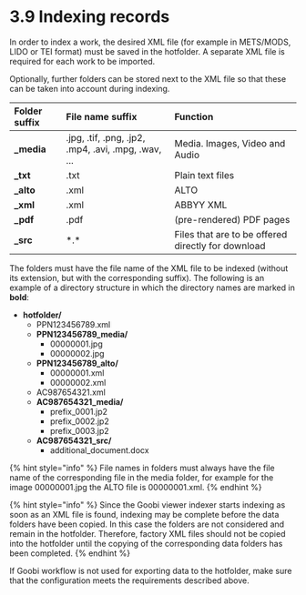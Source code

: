 # 3.9 Indexing records

In order to index a work, the desired XML file \(for example in METS/MODS, LIDO or TEI format\) must be saved in the hotfolder. A separate XML file is required for each work to be imported. 

Optionally, further folders can be stored next to the XML file so that these can be taken into account during indexing.

| Folder suffix | File name suffix | Function |
| :--- | :--- | :--- |
| **\_media** | .jpg, .tif, .png, .jp2, .mp4, .avi, .mpg, .wav, ... | Media. Images, Video and Audio |
| **\_txt** | .txt | Plain text files |
| **\_alto** | .xml | ALTO |
| **\_xml** | .xml | ABBYY XML |
| **\_pdf** | .pdf | \(pre-rendered\) PDF pages |
| **\_src** | \*.\* | Files that are to be offered directly for download |

The folders must have the file name of the XML file to be indexed \(without its extension, but with the corresponding suffix\). The following is an example of a directory structure in which the directory names are marked in **bold**:

* **hotfolder/**
  * PPN123456789.xml
  * **PPN123456789\_media/**
    * 00000001.jpg
    * 00000002.jpg
  * **PPN123456789\_alto/**
    * 00000001.xml
    * 00000002.xml
  * AC987654321.xml
  * **AC987654321\_media/**
    * prefix\_0001.jp2
    * prefix\_0002.jp2
    * prefix\_0003.jp2
  * **AC987654321\_src/**
    * additional\_document.docx

{% hint style="info" %}
File names in folders must always have the file name of the corresponding file in the media folder, for example for the image 00000001.jpg the ALTO file is 00000001.xml.
{% endhint %}

{% hint style="info" %}
Since the Goobi viewer indexer starts indexing as soon as an XML file is found, indexing may be complete before the data folders have been copied. In this case the folders are not considered and remain in the hotfolder. Therefore, factory XML files should not be copied into the hotfolder until the copying of the corresponding data folders has been completed.
{% endhint %}

If Goobi workflow is not used for exporting data to the hotfolder, make sure that the configuration meets the requirements described above.

